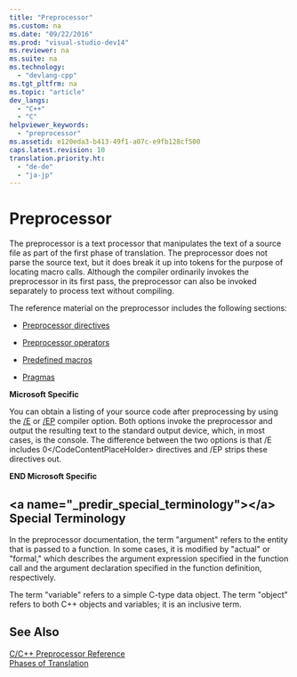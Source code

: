 ```yaml
---
title: "Preprocessor"
ms.custom: na
ms.date: "09/22/2016"
ms.prod: "visual-studio-dev14"
ms.reviewer: na
ms.suite: na
ms.technology: 
  - "devlang-cpp"
ms.tgt_pltfrm: na
ms.topic: "article"
dev_langs: 
  - "C++"
  - "C"
helpviewer_keywords: 
  - "preprocessor"
ms.assetid: e120eda3-b413-49f1-a07c-e9fb128cf500
caps.latest.revision: 10
translation.priority.ht: 
  - "de-de"
  - "ja-jp"
---
```

# Preprocessor
The preprocessor is a text processor that manipulates the text of a source file as part of the first phase of translation. The preprocessor does not parse the source text, but it does break it up into tokens for the purpose of locating macro calls. Although the compiler ordinarily invokes the preprocessor in its first pass, the preprocessor can also be invoked separately to process text without compiling.  
  
 The reference material on the preprocessor includes the following sections:  
  
-   [Preprocessor directives](../vs140/preprocessor-directives.md)  
  
-   [Preprocessor operators](../vs140/preprocessor-operators.md)  
  
-   [Predefined macros](../vs140/predefined-macros.md)  
  
-   [Pragmas](../vs140/pragma-directives-and-the-__pragma-keyword.md)  
  
 **Microsoft Specific**  
  
 You can obtain a listing of your source code after preprocessing by using the [/E](../vs140/-e--preprocess-to-stdout-.md) or [/EP](../vs140/-ep--preprocess-to-stdout-without-sharpline-directives-.md) compiler option. Both options invoke the preprocessor and output the resulting text to the standard output device, which, in most cases, is the console. The difference between the two options is that /E includes <CodeContentPlaceHolder>0\</CodeContentPlaceHolder> directives and /EP strips these directives out.  
  
 **END Microsoft Specific**  
  
##  \<a name="_predir_special_terminology">\</a> Special Terminology  
 In the preprocessor documentation, the term "argument" refers to the entity that is passed to a function. In some cases, it is modified by "actual" or "formal," which describes the argument expression specified in the function call and the argument declaration specified in the function definition, respectively.  
  
 The term "variable" refers to a simple C-type data object. The term "object" refers to both C++ objects and variables; it is an inclusive term.  
  
## See Also  
 [C/C++ Preprocessor Reference](../vs140/c-c---preprocessor-reference.md)   
 [Phases of Translation](../vs140/phases-of-translation.md)